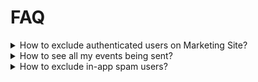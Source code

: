 # FAQ

<details>

<summary>How to exclude authenticated users on Marketing Site?</summary>

A large portion of marketing site visitor are existing users. To isolate them, please use the following hack

[https://analytics.amplitude.com/gitbook-com/chart/new/f54gbyg](https://analytics.amplitude.com/gitbook-com/chart/new/f54gbyg)

</details>

<details>

<summary>How to see all my events being sent?</summary>

There are multiple options

**Option 1**

New segmentation chart => ![](<../.gitbook/assets/image (18).png>)=> set your userId

**Option 2**

Use the user look-up functionality on your userId and enable `Live event updates`

**Option 3 (my fav one)**

Use the browser console => network => filter on `_amp` look at all the events being sent using the payload information.

**Note**: you will only see client-side events here but you will have access to group id being sent.

To better present the data, you can always paste the payload in [JSONFormatter](https://jsonformatter.curiousconcept.com):

![](<../.gitbook/assets/image (15).png>)

</details>

<details>

<summary>How to exclude in-app spam users?</summary>

We do have some spam users signing up quite a lot, which makes some numbers going wild.

To exclude them from in-app, please always exclude the cohort called `[Acquisition] - Users - Exclude Spam` ([link](https://analytics.amplitude.com/gitbook-com/cohort/db7esd0) and [example](https://analytics.amplitude.com/gitbook-com/chart/new/qg2oo1r?source=redirect%3A%20new%20chart%20created))

</details>

